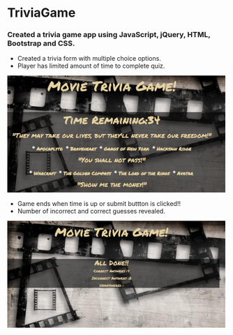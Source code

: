# TriviaGame
### Created a trivia game app using JavaScript, jQuery, HTML, Bootstrap and CSS.

* Created a trivia form with multiple choice options.
* Player has limited amount of time to complete quiz.
<img src="assets/images/trivia1.PNG" width="500">


  * Game ends when time is up or submit buttton is clicked!! 
  * Number of incorrect and correct guesses revealed.
<img src="assets/images/trivia2.PNG" width="500">

  
  
 
